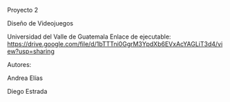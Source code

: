 Proyecto 2

Diseño de Videojuegos

Universidad del Valle de Guatemala
Enlace de ejecutable: https://drive.google.com/file/d/1bTTTni0GgrM3YpdXb6EVxAcYAGLiT3d4/view?usp=sharing

Autores:

Andrea Elías

Diego Estrada
